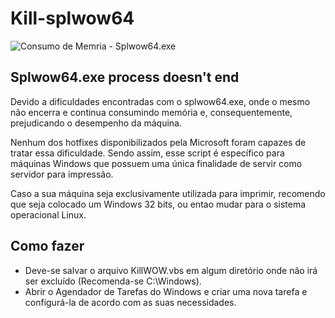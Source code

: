 # Kill-splwow64

![Consumo de Memria - Splwow64.exe](http://www.compuchenna.co.uk/wp-content/uploads/2016/05/splwow64-exe.jpg)

## Splwow64.exe process doesn't end

Devido a dificuldades encontradas com o splwow64.exe, onde o mesmo não encerra e continua consumindo memória e, consequentemente, prejudicando o desempenho da máquina.

Nenhum dos hotfixes disponibilizados pela Microsoft foram capazes de tratar essa dificuldade. Sendo assim, esse script é específico para máquinas Windows que possuem uma única finalidade de servir como servidor para impressão.

Caso a sua máquina seja exclusivamente utilizada para imprimir, recomendo que seja colocado um Windows 32 bits, ou entao mudar para o sistema operacional Linux.


## Como fazer

- Deve-se salvar o arquivo KillWOW.vbs em algum diretório onde não irá ser excluído (Recomenda-se C:\Windows).
- Abrir o Agendador de Tarefas do Windows e criar uma nova tarefa e configurá-la de acordo com as suas necessidades.
